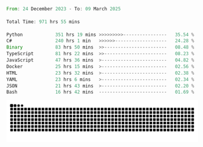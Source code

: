<!--START_SECTION:waka-->

```rust
From: 24 December 2023 - To: 09 March 2025

Total Time: 971 hrs 55 mins

Python            351 hrs 19 mins >>>>>>>>>----------------   35.54 %
C#                240 hrs 1 min   >>>>>>-------------------   24.28 %
Binary            83 hrs 50 mins  >>-----------------------   08.48 %
TypeScript        81 hrs 22 mins  >>-----------------------   08.23 %
JavaScript        47 hrs 36 mins  >------------------------   04.82 %
Docker            25 hrs 15 mins  >------------------------   02.56 %
HTML              23 hrs 32 mins  >------------------------   02.38 %
YAML              23 hrs 6 mins   >------------------------   02.34 %
JSON              21 hrs 43 mins  >------------------------   02.20 %
Bash              16 hrs 42 mins  -------------------------   01.69 %
```

<!--END_SECTION:waka-->


<picture>
  <source media="(prefers-color-scheme: dark)" srcset="https://raw.githubusercontent.com/jeerawut97/jeerawut97/output/github-contribution-grid-snake.svg">
  <img alt="github contribution grid snake animation" src="https://raw.githubusercontent.com/jeerawut97/jeerawut97/output/github-contribution-grid-snake.svg">
</picture>
